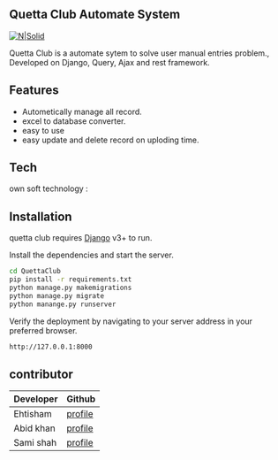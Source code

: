 
## Quetta Club Automate System 

[![N|Solid](https://media-exp1.licdn.com/dms/image/C4E03AQEBDLHKQy_trQ/profile-displayphoto-shrink_200_200/0/1625829808212?e=2147483647&v=beta&t=JHPhJccTLtnHQj0EqgiMwq8FCa2VlrMDnDlxPkN7EzU)](https://pk.linkedin.com/in/own-soft-9a8ab4216)



Quetta Club is a automate sytem to solve user manual entries problem.,
Developed on Django, Query, Ajax and rest framework.
## Features

- Autometically manage all record.
- excel to database converter.
- easy to use
- easy update and delete record on uploding time.

## Tech

own soft technology :

## Installation

quetta club requires [Django](https://www.djangoproject.com/) v3+ to run.

Install the dependencies and start the server.

```sh
cd QuettaClub
pip install -r requirements.txt
python manage.py makemigrations
python manage.py migrate
python manange.py runserver
```
Verify the deployment by navigating to your server address in
your preferred browser.

```sh
http://127.0.0.1:8000
```

## contributor


| Developer | Github |
| ------ | ------ |
| Ehtisham | [profile](https://github.com/CodeWithEhtisham) |
| Abid khan | [profile](https://github.com/abidkhan03) |
| Sami shah | [profile](https://github.com/sami-shah) |



